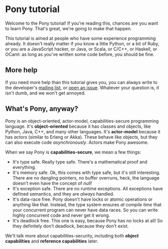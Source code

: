 # Pony tutorial

Welcome to the Pony tutorial! If you're reading this, chances are you want to 
learn Pony. That's great, we're going to make that happen.

This tutorial is aimed at people who have some experience programming already. 
It doesn't really matter if you know a little Python, or a bit of Ruby, or you 
are a JavaScript hacker, or Java, or Scala, or C/C++, or Haskell, or OCaml: as 
long as you've written some code before, you should be fine.

## More help

If you need more help than this tutorial gives you, you can always write to the 
developer's [mailing list](http://lists.ponylang.org/listinfo/ponydev), or 
[open an issue](https://github.com/ponylang/ponyc/issues). Whatever your 
question is, it isn't dumb, and we won't get annoyed.

## What's Pony, anyway?

Pony is an object-oriented, actor-model, capabilities-secure programming 
language. It's __object-oriented__ because it has classes and objects, like 
Python, Java, C++, and many other languages. It's __actor-model__ because it 
has _actors_ (similar to Erlang or Akka). These behave like objects, but they 
can also execute code _asynchronously_. Actors make Pony awesome. 

When we say Pony is __capabilities-secure__, we mean a few things:

* It's type safe. Really type safe. There's a mathematical proof and everything.
* It's memory safe. Ok, this comes with type safe, but it's still interesting. 
There are no dangling pointers, no buffer overruns, heck, the language doesn't 
even have the concept of _null_!
* It's exception safe. There are no runtime exceptions. All exceptions have 
defined semantics, and they are _always_ handled.
* It's data-race free. Pony doesn't have locks or atomic operations or anything 
like that. Instead, the type system ensures _at compile time_ that your 
concurrent program can never have data races. So you can write highly 
concurrent code and never get it wrong.
* It's deadlock free. This one is easy, because Pony has no locks at all! So 
they definitely don't deadlock, because they don't exist.

We'll talk more about capabilities-security, including both __object 
capabilities__ and __reference capabilities__ later.
